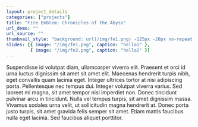 ```yaml
---
layout: project_details
categories: ["projects"]
title: "Fire Emblem: Chronicles of the Abyss"
url_demo: ""
url_source: ""
thumbnail_style: "background: url(/img/fe1.png) -125px -20px no-repeat content-box; background-size: 200%;"
slides: [{ image: "/img/fe1.png", caption: "hello1" },
         { image: "/img/fe2.png", caption: "hello2" }]
---
```


Suspendisse id volutpat diam, ullamcorper viverra elit. Praesent et orci id urna luctus dignissim sit amet sit amet elit. Maecenas hendrerit turpis nibh, eget convallis quam lacinia eget. Integer ultrices tortor at nisi adipiscing porta. Pellentesque nec tempus dui. Integer volutpat viverra varius. Sed laoreet mi magna, sit amet tempor nisl imperdiet non. Donec tincidunt pulvinar arcu in tincidunt. Nulla vel tempus turpis, sit amet dignissim massa. Vivamus sodales urna velit, ut sollicitudin magna hendrerit at. Donec porta justo turpis, sit amet gravida felis semper sit amet. Etiam mattis faucibus nulla eget lacinia. Sed faucibus aliquet porttitor.
